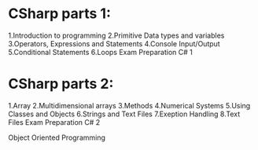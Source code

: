 # CSharp parts 1: 
1.Introduction to programming
2.Primitive Data types and variables
3.Operators, Expressions and Statements
4.Console Input/Output
5.Conditional Statements
6.Loops
Exam Preparation C# 1

# CSharp parts 2: 
1.Array
2.Multidimensional arrays
3.Methods
4.Numerical Systems
5.Using Classes and Objects
6.Strings and Text Files
7.Exeption Handling
8.Text Files
Exam Preparation C# 2

Object Oriented Programming

